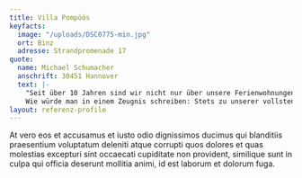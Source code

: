 ```yaml
---
title: Villa Pompöös
keyfacts:
  image: "/uploads/DSC0775-min.jpg"
  ort: Binz
  adresse: Strandpromenade 17
quote:
  name: Michael Schumacher
  anschrift: 30451 Hannover
  text: |-
    "Seit über 10 Jahren sind wir nicht nur über unsere Ferienwohnungen eng mit der Insel Rügen und vor allem mit Binz verbunden. In den ersten Jahren war die HGR leider noch nicht für die Verwaltung unserer Wohnungseigentümergemeinschaft "Prorer Wiek" zuständig. Glücklicherweise wurden wir 2008 bei der Villa "Hansa" - sozusagen zwangsweise (Erstverwalterbestellung des Bauträgers) - auf die HGR aufmerksam. Zwischenzeitlich wurde dieser Vertrag wieder einstimmig verlängert und auch die Residenz "Prorer Wiek" wird seit 2010 durch die HGR betreut. Frau Strehlow und Ihr Team leben das Thema WEG-Verwaltung.
    Wie würde man in einem Zeugnis schreiben: Stets zu unserer vollsten Zufriedenheit!"
layout: referenz-profile
---
```


At vero eos et accusamus et iusto odio dignissimos ducimus qui blanditiis praesentium voluptatum deleniti atque corrupti quos dolores et quas molestias excepturi sint occaecati cupiditate non provident, similique sunt in culpa qui officia deserunt mollitia animi, id est laborum et dolorum fuga.